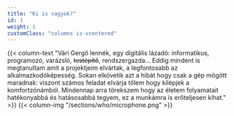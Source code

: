 ```yaml
---
title: "Ki is vagyok?"
id: 1
weight: 1
customClass: "columns is-vcentered"
---
```

{{< column-text "Vári Gergő lennék, egy digitális lázadó: informatikus, programozó, varázsló, ~~testépítő~~, rendszergazda... Eddig mindent is megtanultam amit a projektjeim elvártak, a legfontosabb az alkalmazkodóképesség. Sokan elkövetik azt a hibát hogy csak a gép mögött maradnak: viszont számos feladat elvárja tőlem hogy kilépjek a komfortzónámból. Mindennap arra törekszem hogy az életem folyamatait hatékonyabbá és hatásosabbá tegyem, ez a munkámra is erőteljesen kihat." >}}
{{< column-img "/sections/who/microphone.png" >}}
